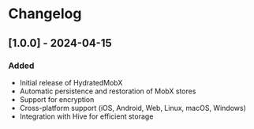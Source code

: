 # Changelog

## [1.0.0] - 2024-04-15

### Added
- Initial release of HydratedMobX
- Automatic persistence and restoration of MobX stores
- Support for encryption
- Cross-platform support (iOS, Android, Web, Linux, macOS, Windows)
- Integration with Hive for efficient storage
